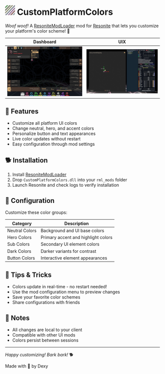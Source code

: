 # <img src="CustomPlatformColors/Images/SmallPreview.png" alt="Preview of platform colors" width="32"/> CustomPlatformColors

*Woof woof!* A [ResoniteModLoader](https://github.com/resonite-modding-group/ResoniteModLoader) mod for [Resonite](https://resonite.com/) that lets you customize your platform's color scheme! 🎨

| Dashboard | UIX |
|:-------------:|:-------------:|
| <img src="CustomPlatformColors/Images/Home.png" alt="Default platform colors" width="300"/> | <img src="CustomPlatformColors/Images/UIX.png" alt="Customized platform colors" width="300"/> |

## 🦴 Features

- Customize all platform UI colors
- Change neutral, hero, and accent colors
- Personalize button and text appearances
- Live color updates without restart
- Easy configuration through mod settings

## 🐕 Installation

1. Install [ResoniteModLoader](https://github.com/resonite-modding-group/ResoniteModLoader)
2. Drop `CustomPlatformColors.dll` into your `rml_mods` folder
3. Launch Resonite and check logs to verify installation

## 🎾 Configuration

Customize these color groups:

| Category | Description |
|----------|-------------|
| Neutral Colors | Background and UI base colors |
| Hero Colors | Primary accent and highlight colors |
| Sub Colors | Secondary UI element colors |
| Dark Colors | Darker variants for contrast |
| Button Colors | Interactive element appearances |

## 🐾 Tips & Tricks

- Colors update in real-time - no restart needed!
- Use the mod configuration menu to preview changes
- Save your favorite color schemes
- Share configurations with friends

## 📝 Notes

- All changes are local to your client
- Compatible with other UI mods
- Colors persist between sessions

---

*Happy customizing! Bark bark!* 🐕

Made with 💖 by Dexy
